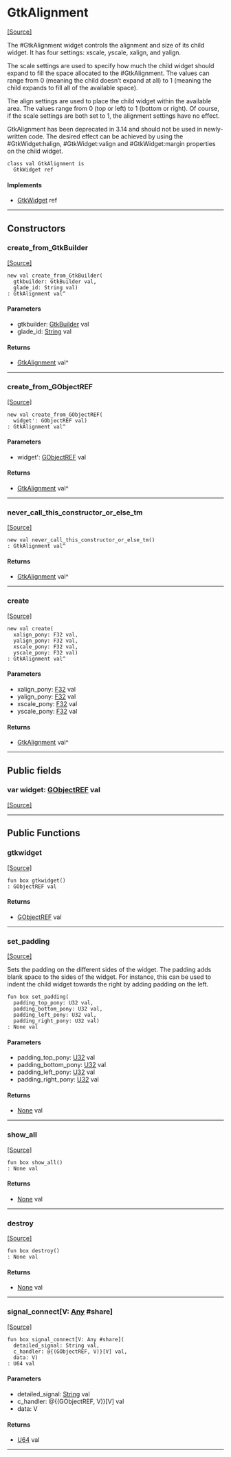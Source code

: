 # GtkAlignment
<span class="source-link">[[Source]](src/gtk3/GtkAlignment.md#L6)</span>

The #GtkAlignment widget controls the alignment and size of its child widget.
It has four settings: xscale, yscale, xalign, and yalign.

The scale settings are used to specify how much the child widget should
expand to fill the space allocated to the #GtkAlignment.
The values can range from 0 (meaning the child doesn’t expand at all) to
1 (meaning the child expands to fill all of the available space).

The align settings are used to place the child widget within the available
area. The values range from 0 (top or left) to 1 (bottom or right).
Of course, if the scale settings are both set to 1, the alignment settings
have no effect.

GtkAlignment has been deprecated in 3.14 and should not be used in
newly-written code. The desired effect can be achieved by using the
#GtkWidget:halign, #GtkWidget:valign and #GtkWidget:margin properties on the
child widget.


```pony
class val GtkAlignment is
  GtkWidget ref
```

#### Implements

* [GtkWidget](gtk3-GtkWidget.md) ref

---

## Constructors

### create_from_GtkBuilder
<span class="source-link">[[Source]](src/gtk3/GtkAlignment.md#L30)</span>


```pony
new val create_from_GtkBuilder(
  gtkbuilder: GtkBuilder val,
  glade_id: String val)
: GtkAlignment val^
```
#### Parameters

*   gtkbuilder: [GtkBuilder](gtk3-GtkBuilder.md) val
*   glade_id: [String](builtin-String.md) val

#### Returns

* [GtkAlignment](gtk3-GtkAlignment.md) val^

---

### create_from_GObjectREF
<span class="source-link">[[Source]](src/gtk3/GtkAlignment.md#L33)</span>


```pony
new val create_from_GObjectREF(
  widget': GObjectREF val)
: GtkAlignment val^
```
#### Parameters

*   widget': [GObjectREF](minimal-browser-..-gobject-GObjectREF.md) val

#### Returns

* [GtkAlignment](gtk3-GtkAlignment.md) val^

---

### never_call_this_constructor_or_else_tm
<span class="source-link">[[Source]](src/gtk3/GtkAlignment.md#L36)</span>


```pony
new val never_call_this_constructor_or_else_tm()
: GtkAlignment val^
```

#### Returns

* [GtkAlignment](gtk3-GtkAlignment.md) val^

---

### create
<span class="source-link">[[Source]](src/gtk3/GtkAlignment.md#L40)</span>


```pony
new val create(
  xalign_pony: F32 val,
  yalign_pony: F32 val,
  xscale_pony: F32 val,
  yscale_pony: F32 val)
: GtkAlignment val^
```
#### Parameters

*   xalign_pony: [F32](builtin-F32.md) val
*   yalign_pony: [F32](builtin-F32.md) val
*   xscale_pony: [F32](builtin-F32.md) val
*   yscale_pony: [F32](builtin-F32.md) val

#### Returns

* [GtkAlignment](gtk3-GtkAlignment.md) val^

---

## Public fields

### var widget: [GObjectREF](minimal-browser-..-gobject-GObjectREF.md) val
<span class="source-link">[[Source]](src/gtk3/GtkAlignment.md#L26)</span>



---

## Public Functions

### gtkwidget
<span class="source-link">[[Source]](src/gtk3/GtkAlignment.md#L28)</span>


```pony
fun box gtkwidget()
: GObjectREF val
```

#### Returns

* [GObjectREF](minimal-browser-..-gobject-GObjectREF.md) val

---

### set_padding
<span class="source-link">[[Source]](src/gtk3/GtkAlignment.md#L58)</span>


Sets the padding on the different sides of the widget.
The padding adds blank space to the sides of the widget. For instance,
this can be used to indent the child widget towards the right by adding
padding on the left.


```pony
fun box set_padding(
  padding_top_pony: U32 val,
  padding_bottom_pony: U32 val,
  padding_left_pony: U32 val,
  padding_right_pony: U32 val)
: None val
```
#### Parameters

*   padding_top_pony: [U32](builtin-U32.md) val
*   padding_bottom_pony: [U32](builtin-U32.md) val
*   padding_left_pony: [U32](builtin-U32.md) val
*   padding_right_pony: [U32](builtin-U32.md) val

#### Returns

* [None](builtin-None.md) val

---

### show_all
<span class="source-link">[[Source]](src/gtk3/GtkWidget.md#L4)</span>


```pony
fun box show_all()
: None val
```

#### Returns

* [None](builtin-None.md) val

---

### destroy
<span class="source-link">[[Source]](src/gtk3/GtkWidget.md#L7)</span>


```pony
fun box destroy()
: None val
```

#### Returns

* [None](builtin-None.md) val

---

### signal_connect\[V: [Any](builtin-Any.md) #share\]
<span class="source-link">[[Source]](src/gtk3/GtkWidget.md#L10)</span>


```pony
fun box signal_connect[V: Any #share](
  detailed_signal: String val,
  c_handler: @{(GObjectREF, V)}[V] val,
  data: V)
: U64 val
```
#### Parameters

*   detailed_signal: [String](builtin-String.md) val
*   c_handler: @{(GObjectREF, V)}[V] val
*   data: V

#### Returns

* [U64](builtin-U64.md) val

---

